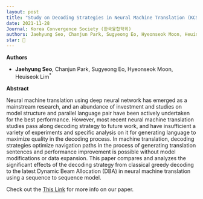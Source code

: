 ```yaml
---
layout: post
title: "Study on Decoding Strategies in Neural Machine Translation (KCS 2021)"
date: 2021-11-28
Journal: Korea Convergence Society (한국융합학회)
authors: Jaehyung Seo, Chanjun Park, Sugyeong Eo, Hyeonseok Moon, Heuiseok Lim*
star: 🌟
---
```


**Authors**

- **Jaehyung Seo**, Chanjun Park, Sugyeong Eo, Hyeonseok Moon, Heuiseok Lim<sup>*</sup>

**Abstract**

Neural machine translation using deep neural network has emerged as a mainstream research, and an abundance of investment and studies on model structure and parallel language pair have been actively undertaken for the best performance. However, most recent neural machine translation studies pass along decoding strategy to future work, and have insufficient a variety of experiments and specific analysis on it for generating language to maximize quality in the decoding process. In machine translation, decoding strategies optimize navigation paths in the process of generating translation sentences and performance improvement is possible without model modifications or data expansion. This paper compares and analyzes the significant effects of the decoding strategy from classical greedy decoding to the latest Dynamic Beam Allocation (DBA) in neural machine translation using a sequence to sequence model.

Check out the [This Link][DOI] for more info on our paper. 

[DOI]: https://doi.org/10.15207/JKCS.2021.12.11.069
[jekyll-gh]: https://github.com/jekyll/jekyll
